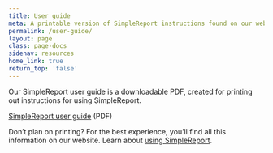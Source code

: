 ```yaml
---
title: User guide
meta: A printable version of SimpleReport instructions found on our website
permalink: /user-guide/
layout: page
class: page-docs
sidenav: resources
home_link: true
return_top: 'false'
---
```


Our SimpleReport user guide is a downloadable PDF, created for printing out instructions for using SimpleReport.

[SimpleReport user guide](/assets/resources/SimpleReport-user-guide.pdf) (PDF)

Don’t plan on printing? For the best experience, you’ll find all this information on our website. Learn about [using SimpleReport](/using-simplereport).
